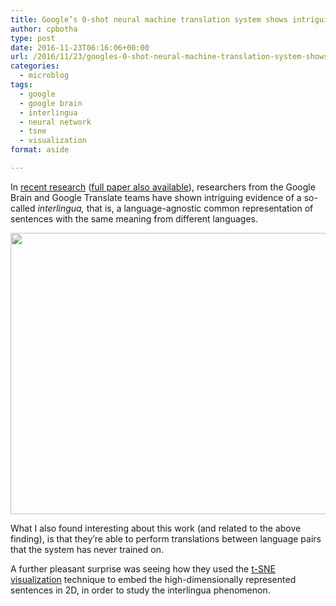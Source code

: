 ```yaml
---
title: Google’s 0-shot neural machine translation system shows intriguing evidence of an interlingua
author: cpbotha
type: post
date: 2016-11-23T06:16:06+00:00
url: /2016/11/23/googles-0-shot-neural-machine-translation-system-shows-intriguing-evidence-of-an-interlingua/
categories:
  - microblog
tags:
  - google
  - google brain
  - interlingua
  - neural network
  - tsne
  - visualization
format: aside

---
```

In [recent research][1] ([full paper also available][2]), researchers from the Google Brain and Google Translate teams have shown intriguing evidence of a so-called _interlingua,_ that is, a language-agnostic common representation of sentences with the same meaning from different languages.

[<img data-attachment-id="2596" data-permalink="https://cpbotha.net/2016/11/23/googles-0-shot-neural-machine-translation-system-shows-intriguing-evidence-of-an-interlingua/interlingua_tsne/" data-orig-file="https://cpbotha.net/wp-content/uploads/2016/11/interlingua_tsne.png" data-orig-size="1024,548" data-comments-opened="1" data-image-meta="{&quot;aperture&quot;:&quot;0&quot;,&quot;credit&quot;:&quot;&quot;,&quot;camera&quot;:&quot;&quot;,&quot;caption&quot;:&quot;&quot;,&quot;created_timestamp&quot;:&quot;0&quot;,&quot;copyright&quot;:&quot;&quot;,&quot;focal_length&quot;:&quot;0&quot;,&quot;iso&quot;:&quot;0&quot;,&quot;shutter_speed&quot;:&quot;0&quot;,&quot;title&quot;:&quot;&quot;,&quot;orientation&quot;:&quot;0&quot;}" data-image-title="interlingua_tsne" data-image-description="" data-medium-file="https://cpbotha.net/wp-content/uploads/2016/11/interlingua_tsne-300x161.png" data-large-file="https://cpbotha.net/wp-content/uploads/2016/11/interlingua_tsne-1024x548.png" class="alignnone wp-image-2596 size-large" src="https://cpbotha.net/wp-content/uploads/2016/11/interlingua_tsne-1024x548.png" width="840" height="450" srcset="https://cpbotha.net/wp-content/uploads/2016/11/interlingua_tsne.png 1024w, https://cpbotha.net/wp-content/uploads/2016/11/interlingua_tsne-300x161.png 300w, https://cpbotha.net/wp-content/uploads/2016/11/interlingua_tsne-768x411.png 768w" sizes="(max-width: 709px) 85vw, (max-width: 909px) 67vw, (max-width: 1362px) 62vw, 840px" />][1]

What I also found interesting about this work (and related to the above finding), is that they&#8217;re able to perform translations between language pairs that the system has never trained on.

A further pleasant surprise was seeing how they used the [t-SNE visualization][3] technique to embed the high-dimensionally represented sentences in 2D, in order to study the interlingua phenomenon.

 [1]: https://research.googleblog.com/2016/11/zero-shot-translation-with-googles.html
 [2]: https://arxiv.org/abs/1611.04558
 [3]: https://lvdmaaten.github.io/tsne/